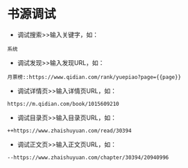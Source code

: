 # 书源调试

* 调试搜索>>输入关键字，如：
```
系统
```
* 调试发现>>输入发现URL，如：
```
月票榜::https://www.qidian.com/rank/yuepiao?page={{page}}
```
* 调试详情页>>输入详情页URL，如：
```
https://m.qidian.com/book/1015609210
```
* 调试目录页>>输入目录页URL，如：
```
++https://www.zhaishuyuan.com/read/30394
```
* 调试正文页>>输入正文页URL，如：
```
--https://www.zhaishuyuan.com/chapter/30394/20940996
```
